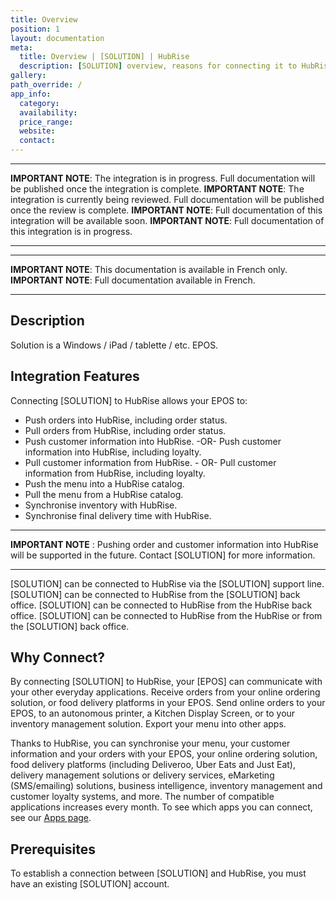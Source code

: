 ```yaml
---
title: Overview
position: 1
layout: documentation
meta:
  title: Overview | [SOLUTION] | HubRise
  description: [SOLUTION] overview, reasons for connecting it to HubRise and summary of integrated features. Synchronise data between your EPOS and your apps.
gallery:
path_override: /
app_info:
  category:
  availability:
  price_range:
  website:
  contact:
---
```


---

**IMPORTANT NOTE**: The integration is in progress. Full documentation will be published once the integration is complete.
**IMPORTANT NOTE**: The integration is currently being reviewed. Full documentation will be published once the review is complete.
**IMPORTANT NOTE**: Full documentation of this integration will be available soon.
**IMPORTANT NOTE**: Full documentation of this integration is in progress.

---

---

**IMPORTANT NOTE**:  This documentation is available <Link to="/fr/apps/solution" addLocalePrefix={false}>in French only</Link>.
**IMPORTANT NOTE**: Full documentation available <Link to="/fr/apps/koust" addLocalePrefix={false}>in French</Link>.

---

## Description

Solution is a Windows / iPad / tablette / etc. EPOS.

## Integration Features

Connecting [SOLUTION] to HubRise allows your EPOS to:

- Push orders into HubRise, including order status.
- Pull orders from HubRise, including order status.
- Push customer information into HubRise. -OR- Push customer information into HubRise, including loyalty.
- Pull customer information from HubRise. - OR- Pull customer information from HubRise, including loyalty.
- Push the menu into a HubRise catalog.
- Pull the menu from a HubRise catalog.
- Synchronise inventory with HubRise.
- Synchronise final delivery time with HubRise.

---

**IMPORTANT NOTE** : Pushing order and customer information into HubRise will be supported in the future. Contact [SOLUTION] for more information.

---

[SOLUTION] can be connected to HubRise via the [SOLUTION] support line.
[SOLUTION] can be connected to HubRise from the [SOLUTION] back office.
[SOLUTION] can be connected to HubRise from the HubRise back office.
[SOLUTION] can be connected to HubRise from the HubRise or from the [SOLUTION] back office.

## Why Connect?

By connecting [SOLUTION] to HubRise, your [EPOS] can communicate with your other everyday applications. Receive orders from your online ordering solution, or food delivery platforms in your EPOS. Send online orders to your EPOS, to an autonomous printer, a Kitchen Display Screen, or to your inventory management solution. Export your menu into other apps.

Thanks to HubRise, you can synchronise your menu, your customer information and your orders with your EPOS, your online ordering solution, food delivery platforms (including Deliveroo, Uber Eats and Just Eat), delivery management solutions or delivery services, eMarketing (SMS/emailing) solutions, business intelligence, inventory management and customer loyalty systems, and more. The number of compatible applications increases every month. To see which apps you can connect, see our [Apps page](/apps).

## Prerequisites

To establish a connection between [SOLUTION] and HubRise, you must have an existing [SOLUTION] account.
